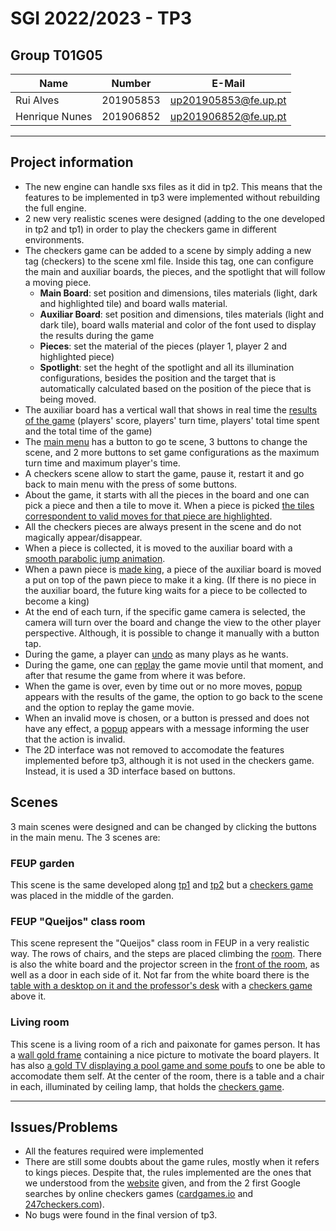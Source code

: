 # SGI 2022/2023 - TP3

## Group T01G05

| Name             | Number    | E-Mail               |
| ---------------- | --------- | -------------------- |
| Rui Alves        | 201905853 | up201905853@fe.up.pt |
| Henrique Nunes   | 201906852 | up201906852@fe.up.pt |

----

## Project information

- The new engine can handle sxs files as it did in tp2. This means that the features to be implemented in tp3 were implemented without rebuilding the full engine.
- 2 new very realistic scenes were designed (adding to the one developed in tp2 and tp1) in order to play the checkers game in different environments.
- The checkers game can be added to a scene by simply adding a new tag (checkers) to the scene xml file. Inside this tag, one can configure the main and auxiliar boards, the pieces, and the spotlight that will follow a moving piece.
  - **Main Board**: set position and dimensions, tiles materials (light, dark and highlighted tile) and board walls material.
  - **Auxiliar Board**: set position and dimensions, tiles materials (light and dark tile), board walls material and color of the font used to display the results during the game
  - **Pieces**: set the material of the pieces (player 1, player 2 and highlighted piece)
  - **Spotlight**: set the heght of the spotlight and all its illumination configurations, besides the position and the target that is automatically calculated based on the position of the piece that is being moved.
- The auxiliar board has a vertical wall that shows in real time the [results of the game](screenshots/theme2CheckersSel.png) (players' score, players' turn time, players' total time spent and the total time of the game)
- The [main menu](screenshots/mainMenu.png) has a button to go te scene, 3 buttons to change the scene, and 2 more buttons to set game configurations as the maximum turn time and maximum player's time.
- A checkers scene allow to start the game, pause it, restart it and go back to main menu with the press of some buttons.
- About the game, it starts with all the pieces in the board and one can pick a piece and then a tile to move it. When a piece is picked [the tiles correspondent to valid moves for that piece are highlighted](screenshots/theme1CheckersSel.png).
- All the checkers pieces are always present in the scene and do not magically appear/disappear.
- When a piece is collected, it is moved to the auxiliar board with a [smooth parabolic jump animation](screenshots/BecomeKing.gif).
- When a pawn piece is [made king](screenshots/BecomeKing.gif), a piece of the auxiliar board is moved a put on top of the pawn piece to make it a king. (If there is no piece in the auxiliar board, the future king waits for a piece to be collected to become a king)
- At the end of each turn, if the specific game camera is selected, the camera will turn over the board and change the view to the other player perspective. Although, it is possible to change it manually with a button tap.
- During the game, a player can [undo](screenshots/Undo.gif) as many plays as he wants.
- During the game, one can [replay](screenshots/GameReplay.gif) the game movie until that moment, and after that resume the game from where it was before.
- When the game is over, even by time out or no more moves, [popup](screenshots/resultsMenu.png) appears with the results of the game, the option to go back to the scene and the option to replay the game movie.
- When an invalid move is chosen, or a button is pressed and does not have any effect, a [popup](screenshots/InvalidMove.gif) appears with a message informing the user that the action is invalid.
- The 2D interface was not removed to accomodate the features implemented before tp3, although it is not used in the checkers game. Instead, it is used a 3D interface based on buttons.

## Scenes
3 main scenes were designed and can be changed by clicking the buttons in the main menu. The 3 scenes are:

### FEUP garden
This scene is the same developed along [tp1](../tp1) and [tp2](../tp2/) but a [checkers game](screenshots/theme1Checkers.png) was placed in the middle of the garden.

### FEUP "Queijos" class room
This scene represent the "Queijos" class room in FEUP in a very realistic way. The rows of chairs, and the steps are placed climbing the [room](screenshots/theme2Side.png). There is also the white board and the projector screen in the [front of the room](screenshots/theme2Back.png), as well as a door in each side of it. Not far from the white board there is the [table with a desktop on it and the professor's desk](screenshots/theme2Front.png) with a [checkers game](screenshots/theme2Checkers.png) above it.

### Living room
This scene is a living room of a rich and paixonate for games person. It has a [wall gold frame](screenshots/theme3Frame.png) containing a nice picture to motivate the board players. It has also [a gold TV displaying a pool game and some poufs](screenshots/theme3Tv.png) to one be able to accomodate them self. At the center of the room, there is a table and a chair in each, illuminated by ceiling lamp, that holds the [checkers game](screenshots/theme3Checkers.png).

----

## Issues/Problems

- All the features required were implemented
- There are still some doubts about the game rules, mostly when it refers to kings pieces. Despite that, the rules implemented are the ones that we understood from the [website](https://www.ultraboardgames.com/checkers/game-rules.php) given, and from the 2 first Google searches by online checkers games ([cardgames.io](https://cardgames.io/checkers/) and [247checkers.com](https://www.247checkers.com/)).
- No bugs were found in the final version of tp3.
